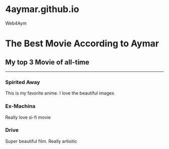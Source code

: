 # 4aymar.github.io
Web4Aym
<!-- Write your code below -->
<h1>The Best Movie According to Aymar</h1>
<h2>My top 3 Movie of all-time</h2>
<hr/>
<h3>Spirited Away</h3>
<p>This is my favorite anime. I love the beautiful images</p>
<h3>Ex-Machina</h3>
<p>Really love si-fi movie</p>
<h3>Drive</h3>
<p>Super beautiful film. Really artisitic</p>
